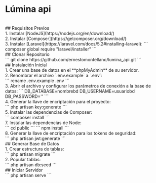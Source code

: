 # Lúmina api
<br />
## Requisitos Previos
<br />
1. Instalar [NodeJS](https://nodejs.org/en/download/)
<br />
2. Instalar [Composer](https://getcomposer.org/download/)
<br />
3. Instalar [Laravel](https://laravel.com/docs/5.2#installing-laravel):
```
composer global require "laravel/installer"
```
<br />
## Clonar Repositorio
<br />
```
git clone https://github.com/ernestomontellano/lumina_api.git
```
<br />
## Instalación Inicial
<br />
1. Crear una base de datos en el **phpMyAdmin** de su servidor.
<br />
2. Renombrar el archivo `.env.example` a `.env`:
<br />
```
rename .env.example .env
```
<br />
3. Abrir el archivo y configurar los parámetros de conexión a la base de datos:
```
DB_DATABASE=nombrebd
DB_USERNAME=usuariobd
DB_PASSWORD=''
```
<br />
4. Generar la llave de encriptación para el proyecto:
<br />
```
php artisan key:generate
```
<br />
5. Instalar las dependencias de Composer:
<br />
```
composer install
```
<br />
7. Instalar las dependencias de Node:
<br />
```
cd public
```
```
npm install
```
<br />
8. Generar la llave de encriptación para los tokens de seguridad:
<br />
```
php artisan jwt:generate
```
<br />
## Generar Base de Datos
<br />
1. Crear estructura de tablas:
<br />
```
php artisan migrate
```
<br />
2. Popular tablas:
<br />
```
php artisan db:seed
```
<br />
## Iniciar Servidor
<br />
```
php artisan serve
```